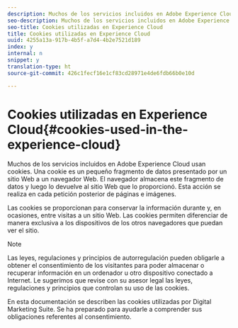 ```yaml
---
description: Muchos de los servicios incluidos en Adobe Experience Cloud usan cookies. Una cookie es un pequeño fragmento de datos presentado por un sitio Web a un navegador Web. El navegador almacena este fragmento de datos y luego lo devuelve al sitio Web que lo proporcionó. Esta acción se realiza en cada petición posterior de páginas e imágenes.
seo-description: Muchos de los servicios incluidos en Adobe Experience Cloud usan cookies. Una cookie es un pequeño fragmento de datos presentado por un sitio Web a un navegador Web. El navegador almacena este fragmento de datos y luego lo devuelve al sitio Web que lo proporcionó. Esta acción se realiza en cada petición posterior de páginas e imágenes.
seo-title: Cookies utilizadas en Experience Cloud
title: Cookies utilizadas en Experience Cloud
uuid: 4255a13a-917b-4b5f-a7d4-4b2e7521d189
index: y
internal: n
snippet: y
translation-type: ht
source-git-commit: 426c1fecf16e1cf83cd28971e4de6fdb66b0e10d

---
```



# Cookies utilizadas en Experience Cloud{#cookies-used-in-the-experience-cloud}

Muchos de los servicios incluidos en Adobe Experience Cloud usan cookies. Una cookie es un pequeño fragmento de datos presentado por un sitio Web a un navegador Web. El navegador almacena este fragmento de datos y luego lo devuelve al sitio Web que lo proporcionó. Esta acción se realiza en cada petición posterior de páginas e imágenes.

Las cookies se proporcionan para conservar la información durante y, en ocasiones, entre visitas a un sitio Web. Las cookies permiten diferenciar de manera exclusiva a los dispositivos de los otros navegadores que puedan ver el sitio.

>[!NOTE]
>
>Las leyes, regulaciones y principios de autorregulación pueden obligarle a obtener el consentimiento de los visitantes para poder almacenar o recuperar información en un ordenador u otro dispositivo conectado a Internet. Le sugerimos que revise con su asesor legal las leyes, regulaciones y principios que controlan su uso de las cookies.

En esta documentación se describen las cookies utilizadas por Digital Marketing Suite. Se ha preparado para ayudarle a comprender sus obligaciones referentes al consentimiento.
